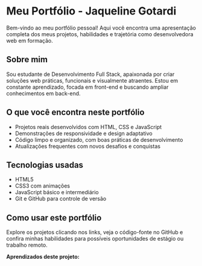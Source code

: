 # Meu Portfólio - Jaqueline Gotardi

Bem-vindo ao meu portfólio pessoal! Aqui você encontra uma apresentação completa dos meus projetos, habilidades e trajetória como desenvolvedora web em formação.

## Sobre mim

Sou estudante de Desenvolvimento Full Stack, apaixonada por criar soluções web práticas, funcionais e visualmente atraentes. Estou em constante aprendizado, focada em front-end e buscando ampliar conhecimentos em back-end.

## O que você encontra neste portfólio
- Projetos reais desenvolvidos com HTML, CSS e JavaScript  
- Demonstrações de responsividade e design adaptativo   
- Código limpo e organizado, com boas práticas de desenvolvimento 
- Atualizações frequentes com novos desafios e conquistas

## Tecnologias usadas
- HTML5  
- CSS3 com animações  
- JavaScript básico e intermediário  
- Git e GitHub para controle de versão 

## Como usar este portfólio
Explore os projetos clicando nos links, veja o código-fonte no GitHub e confira minhas habilidades para possíveis oportunidades de estágio ou trabalho remoto.

**Aprendizados deste projeto:** 


